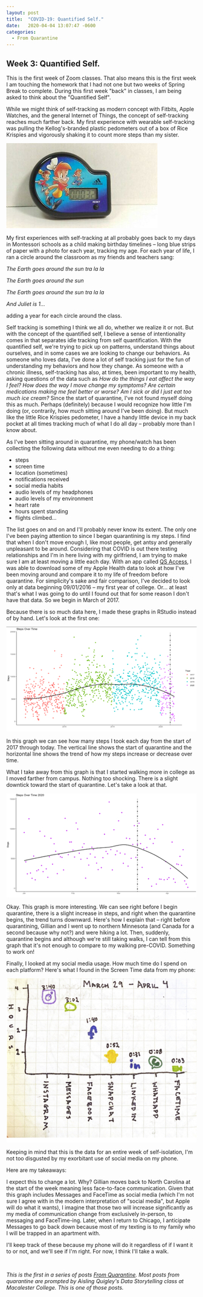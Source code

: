```yaml
---
layout: post
title:  "COVID-19: Quantified Self."
date:   2020-04-04 13:07:47 -0600
categories: 
  - From Quarantine
---
```



## Week 3: Quantified Self.

This is the first week of Zoom classes.  That also means this is the first week I am touching the homework that I had not one but two weeks of Spring Break to complete.  During this first week "back" in classes, I am being asked to think about the "Quantified Self".

While we might think of self-tracking as modern concept with Fitbits, Apple Watches, and the general Internet of Things, the concept of self-tracking reaches much farther back.  My first experience with wearable self-tracking was pulling the Kellog's-branded plastic pedometers out of a box of Rice Krispies and vigorously shaking it to count more steps than my sister.

<img src="/assets/images/pedometer.jpg" alt="Rice Krispies pedometer" width="400"/>

My first experiences with self-tracking at all probably goes back to my days in Montessori schools as a child making birthday timelines – long blue strips of paper with a photo for each year, tracking my age. For each year of life, I ran a circle around the classroom as my friends and teachers sang:

*The Earth goes around the sun tra la la*

*The Earth goes around the sun*

*The Earth goes around the sun tra la la*

*And Juliet is 1...*

adding a year for each circle around the class.

Self tracking is something I think we all do, whether we realize it or not.  But with the concept of the quantified self, I believe a sense of intentionality comes in that separates idle tracking from self quantification.  With the quantified self, we're trying to pick up on patterns, understand things about ourselves, and in some cases we are looking to change our behaviors.  As someone who loves data, I've done a lot of self tracking just for the fun of understanding my behaviors and how they change.  As someone with a chronic illness, self-tracking has also, at times, been important to my health, asking questions of the data such as *How do the things I eat affect the way I feel? How does the way I move change my symptoms? Are certain medications making me feel better or worse? Am I sick or did I just eat too much ice cream?*
Since the start of quarantine, I've not found myself doing this as much.  Perhaps (definitely) because I would recognize how little I'm doing (or, contrarily, how *much* sitting around I've been doing). But much like the little Rice Krispies pedometer, I have a handy little device in my back pocket at all times tracking much of what I do all day – probably more than I know about.

As I've been sitting around in quarantine, my phone/watch has been collecting the following data without me even needing to do a thing:
- steps 
- screen time
- location (sometimes)
- notifications received 
- social media habits
- audio levels of my headphones
- audio levels of my environment
- heart rate 
- hours spent standing
- flights climbed...

The list goes on and on and I'll probably never know its extent.  The only one I've been paying attention to since I began quarantining is my steps.  I find that when I don't move enough I, like most people, get antsy and generally unpleasant to be around.  Considering that COVID is out there testing relationships and I'm in here living with my girlfriend, I am trying to make sure I am at least moving a little each day. With an app called [QS Access](https://apps.apple.com/us/app/qs-access/id920297614),  I was able to download some of my Apple Health data to look at how I've been moving around and compare it to my life of freedom before quarantine.  For simplicity's sake and fair comparison, I've decided to look only at data beginning 09/01/2016 – my first year of college.  Or... at least that's what I was going to do until I found out that for some reason I don't have that data.  So we begin in  March of 2017.

Because there is so much data here, I made these graphs in RStudio instead of by hand.  Let's look at the first one:

<img src="/assets/images/AllSteps.png" alt="all steps"/>

In this graph we can see how many steps I took each day from the start of 2017 through today.  The vertical line shows the start of quarantine and the horizontal line shows the trend of how my steps increase or decrease over time. 

What I take away from this graph is that I started walking more in college as I moved farther from campus.  Nothing too shocking.  There is a slight downtick toward the start of quarantine.  Let's take a look at that.

<img src="/assets/images/Steps2020.png" alt="Steps 2020"/>

Okay.  This graph is more interesting. We can see right before I begin quarantine, there is a slight increase in steps, and right when the quarantine begins, the trend turns downward.  Here's how I explain that – right before quarantining, Gillian and I went up to northern Minnesota (and Canada for a second because why not?) and were hiking a lot.  Then, suddenly, quarantine begins and although we're still taking walks, I can tell from this graph that it's not enough to compare to my walking pre-COVID. Something to work on!

Finally, I looked at my social media usage.  How much time do I spend on each platform?  Here's what I found in the Screen Time data from my phone:

<img src="/assets/images/SocialMedia.jpg" alt="Screen Time" width="600"/>

Keeping in mind that this is the data for an entire week of self-isolation, I'm not too disgusted by my exorbitant use of social media on my phone.

Here are my takeaways:

I expect this to change a lot.  Why? Gillian moves back to North Carolina at the start of the week meaning less face-to-face communication.  Given that this graph includes Messages and FaceTime as social media (which I'm not sure I agree with in the modern interpretation of "social media", but Apple will do what it wants), I imagine that those two will increase significantly as my media of communication change from exclusively in-person, to messaging and FaceTime-ing.  Later, when I return to Chicago, I anticipate Messages to go back down because most of my texting is to my family who I will be trapped in an apartment with.

I'll keep track of these because my phone will do it regardless of if I want it to or not, and we'll see if I'm right.  For now, I think I'll take a walk.

<br/>

*This is the first in a series of posts [From Quarantine](https://julietkelson.github.io/covid/).  Most posts from quarantine are prompted by Aisling Quigley's Data Storytelling class at Macalester College.  This is one of those posts.*

